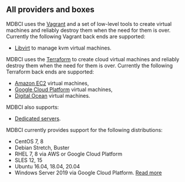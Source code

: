 ## All providers and boxes

MDBCI uses the [Vagrant](https://www.vagrantup.com/) and a set of low-level tools to create virtual machines and reliably destroy them when the need for them is over. Currently the following Vagrant back ends are supported:

* [Libvirt](https://libvirt.org/) to manage kvm virtual machines.

MDBCI uses the [Terraform](https://www.terraform.io/) to create cloud virtual machines and reliably destroy them when the need for them is over. Currently the following Terraform back ends are supported:

* [Amazon EC2](https://aws.amazon.com) virtual machines,
* [Google Cloud Platform](https://cloud.google.com) virtual machines,
* [Digital Ocean](https://www.digitalocean.com/) virtual machines.

MDBCI also supports:

* [Dedicated servers](detailed_topics/using_dedicated_servers.md).

MDBCI currently provides support for the following distributions:

* CentOS 7, 8
* Debian Stretch, Buster
* RHEL 7, 8 via AWS or Google Cloud Platform
* SLES 12, 15
* Ubuntu 16.04, 18.04, 20.04
* Windows Server 2019 via Google Cloud Platform. [Read more](detailed_topics/using_windows_machines.md)
